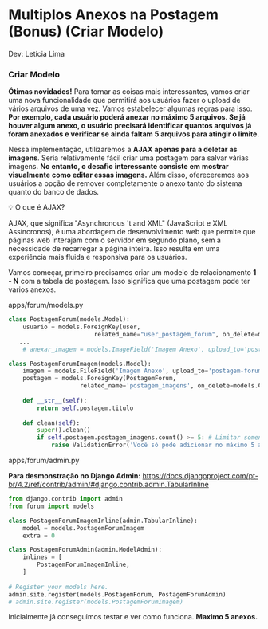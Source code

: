 # **Multiplos Anexos na Postagem (Bonus)** (Criar Modelo)

Dev: Letícia Lima

### Criar Modelo

**Ótimas novidades!** Para tornar as coisas mais interessantes, vamos criar uma nova funcionalidade que permitirá aos usuários fazer o upload de vários arquivos de uma vez. Vamos estabelecer algumas regras para isso. **Por exemplo, cada usuário poderá anexar no máximo 5 arquivos. Se já houver algum anexo, o usuário precisará identificar quantos arquivos já foram anexados e verificar se ainda faltam 5 arquivos para atingir o limite.**

Nessa implementação, utilizaremos a **AJAX apenas para a deletar as imagens**. Seria relativamente fácil criar uma postagem para salvar várias imagens. **No entanto, o desafio interessante consiste em mostrar visualmente como editar essas imagens.** Além disso, ofereceremos aos usuários a opção de remover completamente o anexo tanto do sistema quanto do banco de dados.

<aside>
💡 O que é AJAX?

AJAX, que significa "Asynchronous 't and XML"
(JavaScript e XML Assíncronos), é uma abordagem de
desenvolvimento web que permite que páginas web interajam
com o servidor em segundo plano, sem a necessidade de
recarregar a página inteira. Isso resulta em uma experiência
mais fluida e responsiva para os usuários.

</aside>

Vamos começar, primeiro precisamos criar um modelo de relacionamento **1 - N** com a tabela de postagem. Isso significa que uma postagem pode ter varios anexos.

apps/forum/models.py

```python
class PostagemForum(models.Model):
    usuario = models.ForeignKey(user, 
						related_name="user_postagem_forum", on_delete=models.CASCADE)  
   ...
    # anexar_imagem = models.ImageField('Imagem Anexo', upload_to='postagem-forum/', blank=True, null=True)

class PostagemForumImagem(models.Model):
    imagem = models.FileField('Imagem Anexo', upload_to='postagem-forum/')
    postagem = models.ForeignKey(PostagemForum, 
					related_name='postagem_imagens', on_delete=models.CASCADE)
 
    def __str__(self):
        return self.postagem.titulo
    
    def clean(self):
        super().clean()
        if self.postagem.postagem_imagens.count() >= 5: # Limitar somente 5 anexos
            raise ValidationError('Você só pode adicionar no máximo 5 anexos.')
```

apps/forum/admin.py

**Para desmonstração no Django Admin:** 
https://docs.djangoproject.com/pt-br/4.2/ref/contrib/admin/#django.contrib.admin.TabularInline

```python
from django.contrib import admin
from forum import models

class PostagemForumImagemInline(admin.TabularInline):
    model = models.PostagemForumImagem
    extra = 0

class PostagemForumAdmin(admin.ModelAdmin):
    inlines = [
        PostagemForumImagemInline,
    ]
    
# Register your models here.
admin.site.register(models.PostagemForum, PostagemForumAdmin)
# admin.site.register(models.PostagemForumImagem)
```

Inicialmente já conseguimos testar e ver como funciona. **Maximo 5 anexos.**
